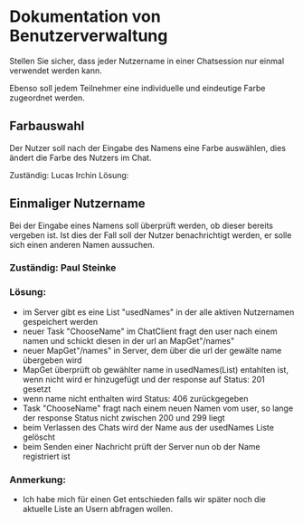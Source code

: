 # Dokumentation von Benutzerverwaltung

Stellen Sie sicher, dass jeder Nutzername in einer Chatsession nur einmal verwendet werden
kann.

Ebenso soll jedem Teilnehmer eine individuelle und eindeutige Farbe zugeordnet
werden.

## Farbauswahl

Der Nutzer soll nach der Eingabe des Namens eine Farbe auswählen, dies ändert die Farbe des Nutzers im Chat.

Zuständig: Lucas Irchin
Lösung:

## Einmaliger Nutzername

Bei der Eingabe eines Namens soll überprüft werden, ob dieser bereits vergeben ist. Ist dies der Fall soll der Nutzer benachrichtigt werden, er solle sich einen anderen Namen aussuchen.

### Zuständig: Paul Steinke
### Lösung:
- im Server gibt es eine List "usedNames" in der alle aktiven Nutzernamen gespeichert werden
- neuer Task "ChooseName" im ChatClient fragt den user nach einem namen und schickt diesen in der url an MapGet"/names"
- neuer MapGet"/names" in Server, dem über die url der gewälte name übergeben wird
- MapGet überprüft ob gewählter name in usedNames(List) entahlten ist, wenn nicht wird er hinzugefügt und der response auf Status: 201  gesetzt
- wenn name nicht enthalten wird Status: 406 zurückgegeben
- Task "ChooseName" fragt nach einem neuen Namen vom user, so lange der response Status nicht zwischen 200 und 299 liegt
- beim Verlassen des Chats wird der Name aus der usedNames Liste gelöscht
- beim Senden einer Nachricht prüft der Server nun ob der Name registriert ist

### Anmerkung:
- Ich habe mich für einen Get entschieden falls wir später noch die aktuelle Liste an Usern abfragen wollen.
